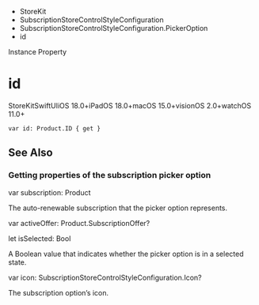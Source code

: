 

- StoreKit
- SubscriptionStoreControlStyleConfiguration
- SubscriptionStoreControlStyleConfiguration.PickerOption
-  id 

Instance Property

# id

StoreKitSwiftUIiOS 18.0+iPadOS 18.0+macOS 15.0+visionOS 2.0+watchOS 11.0+

``` source
var id: Product.ID { get }
```

## See Also

### Getting properties of the subscription picker option

var subscription: Product

The auto-renewable subscription that the picker option represents.

var activeOffer: Product.SubscriptionOffer?

let isSelected: Bool

A Boolean value that indicates whether the picker option is in a selected state.

var icon: SubscriptionStoreControlStyleConfiguration.Icon?

The subscription option’s icon.

